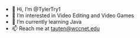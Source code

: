 - 👋 Hi, I’m @TylerTry1
- 👀 I’m interested in Video Editing and Video Games
- 🌱 I’m currently learning Java
- 📫 Reach me at tauten@wccnet.edu

<!---
TylerTry1/TylerTry1 is a ✨ special ✨ repository because its `README.md` (this file) appears on your GitHub profile.
You can click the Preview link to take a look at your changes.
--->

